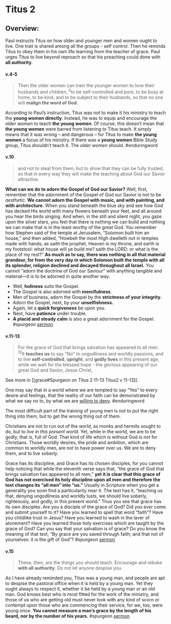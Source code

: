 # Titus 2

## Overview:
Paul instructs Titus on how older and younger men and women ought to live. One trait is shared among all the groups - self control. Then he reminds Titus to obey them in his own life learning from the teacher of grace. Paul urges Titus to live beyond reproach so that his preaching could done with **all authority**.


#### v.4-5
>Then the older women can train the younger women to love their husbands and children, <sup>5</sup>to be self-controlled and pure, to be busy at home, to be kind, and to be subject to their husbands, so that no one will **malign the word of God**.

According to Paul’s instruction, Titus was not to make it his ministry to teach the **young women directly**. Instead, he was to equip and encourage the _older women_ to teach **the young women**.
Of course, this doesn’t mean that **the young women** were barred from listening to Titus teach. It simply means that it was wrong – and dangerous – for Titus to make **the young women** a focus of his ministry. If there was a **young women** Bible Study group, Titus shouldn’t teach it. The _older women_ should.
#enduringword

#### v.10
>and not to steal from them, but to show that they can be fully trusted, so that in every way they will make the teaching about God our Savior attractive.

**What can we do to adorn the Gospel of God our Savior?**
Well, first, remember that the adornment of the Gospel of God our Savior is not to be *aesthetic*. **We cannot adorn the Gospel with music, and with painting, and with architecture.** When you stand beneath the blue sky and see how God has decked His world with many flowers beneath your feet, and all around you hear the birds singing. And when, in the still and silent night, you gaze upon the silver stars, you feel that there is nothing we can build and nothing we can make that is in the least worthy of the great God. You remember how Stephen said of the temple at Jerusalem, “Solomon built him an house,” and then added, “Howbeit the most High dwelleth not in temples made with hands; as saith the prophet, Heaven is my throne, and earth is my footstool: what house will ye build me? saith the LORD: or what is the place of my rest?” **As much as to say, there was nothing in all that material grandeur, for from the very day in which Solomon built the temple with all its splendor, religion declined and decayed throughout all Israel.** You cannot “adorn the doctrine of God our Saviour” with anything tangible and material—it is to be adorned in quite another way.
- Well, **holiness** suits the Gospel.
- The Gospel is also adorned with **mercifulness**.
- Men of business, adorn the Gospel by the **strictness of your integrity.**
- Adorn the Gospel, next, by your **unselfishness.**
- Again, let a **quick forgiveness** be upon you.
- Next, have **patience** under trouble.
- **A placid and steady calm** is also a great adornment for the Gospel. 
#spurgeon [sermon](https://www.spurgeongems.org/sermon/chs2416.pdf)

#### v.11-13
>For the grace of God that brings salvation has appeared to all men.  <sup>12</sup>It **teaches us** to say "No" to ungodliness and worldly passions, and to live **self-controlled**, **upright**, and **godly lives** in this present age, while we wait for the blessed hope - the glorious appearing of our great God and Savior, Jesus Christ,

See more in [[grace#Spurgeon on Titus 2 11-13 Titus2 v 11-13]].

One may say that in a world where we are tempted to say “Yes” to every desire and feelings, that the reality of our faith can be demonstrated by what we say _no_ to, by what we are [willing to deny](Philippians3.md#v.8-9).
#enduringword 

The most difficult part of the training of young men is not to put the right thing into them, but to get the wrong thing out of them.

Christians are not to run out of the world, as monks and hermits sought to do, but to *live in this present world.* Yet, while in the world, we are to be godly, that is, full of God. That kind of life which is without God is not for Christians. Those worldly desires, the pride and ambition, which are common to worldly men, are not to have power over us. We are to deny them, and to live soberly.

Grace has its discipline, and Grace has its chosen disciples, for you cannot help noticing that while the eleventh verse says that, “the grace of God that brings salvation has appeared to all men,” **yet it is clear that this grace of God has not exercised its holy discipline upon all men and therefore the text changes its “all men” into “us.”** Usually in Scripture when you get a generality you soon find a particularity near it. The text has it, “teaching us that, denying ungodliness and worldly lusts, we should live soberly, righteously, and godly, in this present world.” Thus you see that grace has its own disciples. Are you a disciple of the grace of God? Did you ever come and submit yourself to it? Have you learned to spell that word “faith”? Have you childlike trust in Jesus? Have you learned to wash in the laver of atonement? Have you learned those holy exercises which are taught by the grace of God? Can you say that your salvation is of grace? Do you know the meaning of that text, “By grace are you saved through faith; and that not of yourselves: it is the gift of God”?
#spurgeon [sermon](https://www.spurgeongems.org/sermon/chs2416.pdf) 

#### v.15
>These, then, are the things you should teach. Encourage and rebuke **with all authority**. Do not let anyone despise you.

As I have already reminded you, Titus was a young man, and people are apt to despise the pastoral office when it is held by a young man. Yet they ought always to respect it, whether it be held by a young man or an old man. God knows best who is most fitted for the work of the ministry, and those of us who are getting old must never look with any kind of scorn or contempt upon those who are commencing their service, for we, too, were young once. **You cannot measure a man’s grace by the length of his beard, nor by the number of his years.**
#spurgeon [sermon](https://www.spurgeongems.org/sermon/chs2416.pdf) 